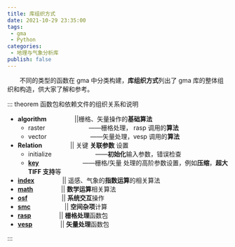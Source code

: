 ```yaml
---
title: 库组织方式
date: 2021-10-29 23:35:00
tags:
 - gma
 - Python
categories:
 - 地理与气象分析库
publish: false
---
```

&emsp;&emsp;不同的类型的函数在 gma 中分类构建，**库组织方式**列出了 gma 库的整体组织和构造，供大家了解和参考。

<!-- more -->

::: theorem 函数包和依赖文件的组织关系和说明

- **algorithm**&emsp;&emsp; &emsp;&emsp; ||栅格、矢量操作的**基础算法**
	* raster &emsp;&emsp; &emsp;&emsp; &emsp;&emsp; ——栅格处理， rasp 调用的**算法** 
	* vector &emsp;&emsp; &emsp;&emsp; &emsp;&emsp; ——矢量处理，vesp 调用的**算法**
- **Relation**&emsp;&emsp; &emsp;&emsp; || 关键 **关联参数** 设置
	* initialize &emsp;&emsp; &emsp;&emsp; &emsp;&emsp; ——**初始化**输入参数，错误检查
	* [**key**](Default.html#默认参数) &emsp;&emsp; &emsp;&emsp; &emsp;&emsp; ——栅格/矢量 处理的高阶参数设置，例如**压缩**，**超大 TIFF 支持**等
- [**index**](Function.html#index-指数运算)&emsp;&emsp; &emsp;&emsp; || 遥感、气象的**指数运算**的相关算法
- [**math**](Function.html#math-数学运算)&emsp;&emsp; &emsp;&emsp; || **数学运算**相关算法
- [**osf**](Function.html#osf-系统交互)&emsp;&emsp;&emsp; &emsp;&emsp; || **系统交互**操作
- [**smc**](Function.html#smc-空间杂项)&emsp;&emsp;&emsp; &emsp;&emsp; || **空间杂项**计算
- [**rasp**](Function.html#rasp-栅格处理)&emsp;&emsp; &emsp;&emsp; || **栅格处理**函数包
- [**vesp**](Function.html#vesp-矢量处理)&emsp;&emsp; &emsp;&emsp; || **矢量处理**函数包

:::

